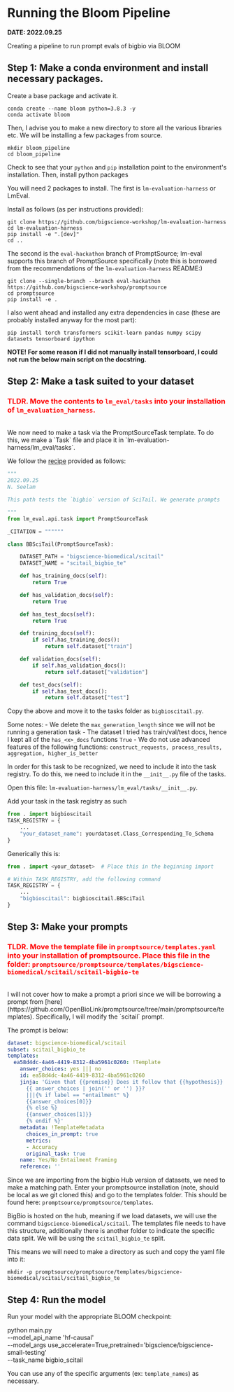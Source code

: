 # Running the Bloom Pipeline
**DATE: 2022.09.25**

Creating a pipeline to run prompt evals of bigbio via BLOOM

## Step 1: Make a conda environment and install necessary packages.

Create a base package and activate it.

```
conda create --name bloom python=3.8.3 -y
conda activate bloom
```

Then, I advise you to make a new directory to store all the various libraries etc. We will be installing a few packages from source.

```
mkdir bloom_pipeline
cd bloom_pipeline
```

Check to see that your `python` and `pip` installation point to the environment's installation. Then, install python packages

You will need 2 packages to install. The first is `lm-evaluation-harness` or LmEval.

Install as follows (as per instructions provided):
```
git clone https://github.com/bigscience-workshop/lm-evaluation-harness
cd lm-evaluation-harness
pip install -e ".[dev]"
cd ..
```
The second is the `eval-hackathon` branch of PromptSource; lm-eval supports this branch of PromptSource specifically (note this is borrowed from the recommendations of the `lm-evaluation-harness` README:)

```
git clone --single-branch --branch eval-hackathon https://github.com/bigscience-workshop/promptsource
cd promptsource
pip install -e .
```

I also went ahead and installed any extra dependencies in case (these are probably installed anyway for the most part):

```
pip install torch transformers scikit-learn pandas numpy scipy datasets tensorboard ipython
```

**NOTE! For some reason if I did not manually install tensorboard, I could not run the below main script on the docstring.**
<!-- 
This was the main script I ran:
```
python main.py \
    --model_api_name 'hf-causal' \
    --model_args pretrained='gpt2' \
    --task_name 'wic' \
    --template_names 'same_sense','polysemous' \
    --device cpu
``` -->

## Step 2: Make a task suited to your dataset

### <span style="color:red">**TLDR**. Move the contents to `lm_eval/tasks` into your installation of `lm_evaluation_harness`.</span>

<br>
We now need to make a task via the PromptSourceTask template. To do this, we make a `Task` file and place it in `lm-evaluation-harness/lm_eval/tasks`.

We follow the [recipe](https://github.com/bigscience-workshop/lm-evaluation-harness/blob/master/templates/new_prompt_source_task.py) provided as follows:

```python
"""
2022.09.25
N. Seelam

This path tests the `bigbio` version of SciTail. We generate prompts

"""
from lm_eval.api.task import PromptSourceTask

_CITATION = """"""

class BBSciTail(PromptSourceTask):

    DATASET_PATH = "bigscience-biomedical/scitail"
    DATASET_NAME = "scitail_bigbio_te"

    def has_training_docs(self):
        return True

    def has_validation_docs(self):
        return True

    def has_test_docs(self):
        return True

    def training_docs(self):
        if self.has_training_docs():
            return self.dataset["train"]

    def validation_docs(self):
        if self.has_validation_docs():
            return self.dataset["validation"]

    def test_docs(self):
        if self.has_test_docs():
            return self.dataset["test"]

```
Copy the above and move it to the tasks folder as `bigbioscitail.py`.

Some notes:
    - We delete the `max_generation_length` since we will not be running a generation task
    - The dataset I tried has train/val/test docs, hence I kept all of the `has_<x>_docs` functions `True`
    - We do not use advanced features of the following functions: `construct_requests, process_results, aggregation, higher_is_better`

In order for this task to be recognized, we need to include it into the task registry. To do this, we need to include it in the `__init__.py` file of the tasks. 

Open this file: `lm-evaluation-harness/lm_eval/tasks/__init__.py`.

Add your task in the task registry as such

```python
from . import bigbioscitail
TASK_REGISTRY = {
    ...
    "your_dataset_name": yourdataset.Class_Corresponding_To_Schema
}
```

Generically this is:
```python
from . import <your_dataset>  # Place this in the beginning import

# Within TASK_REGISTRY, add the following command
TASK_REGISTRY = {
    ...
    "bigbioscitail": bigbioscitail.BBSciTail
}
```

## Step 3: Make your prompts

### <span style="color:red">**TLDR**. Move the template file in `promptsource/templates.yaml` into your installation of promptsource. Place this file in the folder: `promptsource/promptsource/templates/bigscience-biomedical/scitail/scitail-bigbio-te`</span>

<br>
I will not cover how to make a prompt a priori since we will be borrowing a prompt from [here](https://github.com/OpenBioLink/promptsource/tree/main/promptsource/templates). Specifically, I will modify the `scitail` prompt.

The prompt is below:

```yaml
dataset: bigscience-biomedical/scitail
subset: scitail_bigbio_te
templates:
  ea58d4dc-4a46-4419-8312-4ba5961c0260: !Template
    answer_choices: yes ||| no
    id: ea58d4dc-4a46-4419-8312-4ba5961c0260
    jinja: 'Given that {{premise}} Does it follow that {{hypothesis}}
      {{ answer_choices | join('' or '') }}?
      |||{% if label == "entailment" %}
      {{answer_choices[0]}}
      {% else %}
      {{answer_choices[1]}}
      {% endif %}'
    metadata: !TemplateMetadata
      choices_in_prompt: true
      metrics:
      - Accuracy
      original_task: true
    name: Yes/No Entailment Framing
    reference: ''
```

Since we are importing from the bigbio Hub version of datasets, we need to make a matching path. Enter your promptsource installation (note, should be local as we git cloned this) and go to the templates folder. This should be found here: `promptsource/promptsource/templates`.

BigBio is hosted on the hub, meaning if we load datasets, we will use the command `bigscience-biomedical/scitail`. The templates file needs to have this structure, additionally there is another folder to indicate the specific data split. We will be using the `scitail_bigbio_te` split.

This means we will need to make a directory as such and copy the yaml file into it:

```
mkdir -p promptsource/promptsource/templates/bigscience-biomedical/scitail/scitail_bigbio_te
```

## Step 4: Run the model

Run your model with the appropriate BLOOM checkpoint:

python main.py \
    --model_api_name 'hf-causal' \
    --model_args use_accelerate=True,pretrained='bigscience/bigscience-small-testing' \
    --task_name bigbio_scitail

You can use any of the specific arguments (ex: `template_names`) as necessary.

<!-- NS Tests:
    XXX - Check if a dataset works out of the box
    - Check if I can run accel with the default
    XXX - Check if I can run bloom on a default dataset
    XXX - Check if I can make a hub scitail bigbio work outta the box
    - Check if I can run scitail bigbio with bloom
    - Check if I can rin scitail bigbio with bloom and accel


# Checking no accel, BLOOM, no bigbio
python main.py \
    --model_api_name 'hf-causal' \
    --model_args pretrained='bigscience/bigscience-small-testing' \
    --task_name 'wic' \
    --template_names 'same_sense','polysemous' \
    --device cpu
    
# Checking accel, no BLOOM, no bigbio
python main.py \
    --model_api_name 'hf-causal' \
    --model_args use_accelerate=True,pretrained='facebook/opt-13b' \
    --task_name wnli

# Checking no accel, no BLOOM, bigbio
python main.py \
    --model_api_name 'hf-causal' \
    --model_args pretrained='gpt2' \
    --task_name 'bigbioscitail'

# Checking accel, BLOOM, bigbio
python main.py \
    --model_api_name 'hf-causal' \
    --model_args use_accelerate=True,pretrained='bigscience/bigscience-small-testing' \
    --task_name bigbioscitail

# no accel, BLOOM, bigbio
python main.py \
    --model_api_name 'hf-causal' \
    --model_args pretrained='bigscience/bigscience-small-testing' \
    --task_name bigbioscitail
-->

<!-- This is a bit weird; I confirmed this is indeed a bloom checkpoint with
```
from transformers import AutoModel
x = AutoModel.from_pretrained("bigscience/bigscience-small-testing")
``` -->